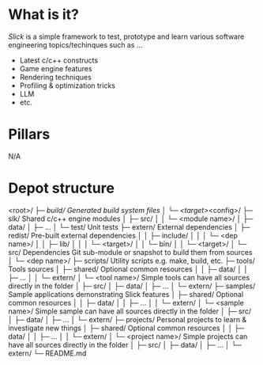 # What is it?

*Slick* is a simple framework to test, prototype and learn various software engineering topics/techinques such as ...
- Latest c/c++ constructs
- Game engine features
- Rendering techniques
- Profiling & optimization tricks
- LLM
- etc.

# Pillars

N/A

# Depot structure

&lt;root&gt;/
├─ _build/                      Generated build system files
│   └─ &lt;target&gt;_&lt;config&gt;/
├─ slk/                         Shared c/c++ engine modules
│   ├─ src/
│   │   └─ &lt;module name&gt;/
│   ├─ data/
│   ├─ ...
│   └─ test/                    Unit tests
├─ extern/                      External dependencies
│   ├─ redist/                  Pre-built external dependencies
│   │   ├─ include/
│   │   │   └─ &lt;dep name&gt;/
│   │   ├─ lib/
│   │   │   └─ &lt;target&gt;/
│   │   └─ bin/
│   │       └─ &lt;target&gt;/
│   └─ src/                     Dependencies Git sub-module or snapshot to build them from sources
│       └─ &lt;dep name&gt;/
├─ scripts/                     Utility scripts e.g. make, build, etc.
├─ tools/                       Tools sources
│   ├─ shared/                  Optional common resources
│   │   ├─ data/
│   │   ├─ ...
│   │   └─ extern/
│   └─ &lt;tool name&gt;/             Simple tools can have all sources directly in the folder
│       ├─ src/
│       ├─ data/
│       ├─ ...
│       └─ extern/
├─ samples/                     Sample applications demonstrating Slick features
│   ├─ shared/                  Optional common resources
│   │   ├─ data/
│   │   ├─ ...
│   │   └─ extern/
│   └─ &lt;sample name&gt;/           Simple sample can have all sources directly in the folder
│       ├─ src/
│       ├─ data/
│       ├─ ...
│       └─ extern/
├─ projects/                    Personal projects to learn & investigate new things
│   ├─ shared/                  Optional common resources
│   │   ├─ data/
│   │   ├─ ...
│   │   └─ extern/
│   └─ &lt;project name&gt;/          Simple projects can have all sources directly in the folder
│       ├─ src/
│       ├─ data/
│       ├─ ...
│       └─ extern/
└─ README.md

